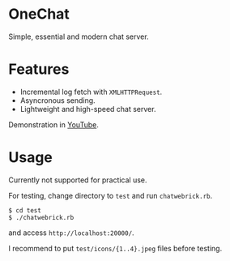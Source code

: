 # OneChat

Simple, essential and modern chat server.

# Features

* Incremental log fetch with `XMLHTTPRequest`.
* Asyncronous sending.
* Lightweight and high-speed chat server.

Demonstration in [YouTube](https://youtu.be/D93g4Upgjws).

# Usage

Currently not supported for practical use.

For testing, change directory to `test` and run `chatwebrick.rb`.

```
$ cd test
$ ./chatwebrick.rb
```

and access `http://localhost:20000/`.

I recommend to put `test/icons/{1..4}.jpeg` files before testing.